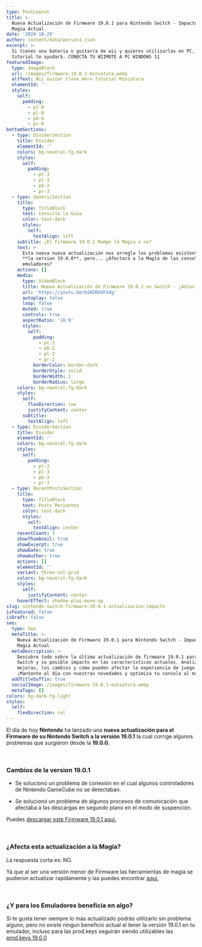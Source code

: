 ```yaml
---
type: PostLayout
title: >-
  Nueva Actualización de Firmware 19.0.1 para Nintendo Switch - Impacto en la
  Magia Actual
date: '2024-10-29'
author: content/data/person1.json
excerpt: >-
  Si tienes una batería o guitarra de wii y quieres utilizarlas en PC, este
  tutorial te ayudará. CONECTA TU WIIMOTE A PC WINDOWS 11
featuredImage:
  type: ImageBlock
  url: /images/firmware-19.0.1-miniatura.webp
  altText: Wii Guitar Clone Hero Tutorial Miniatura
  elementId: ''
  styles:
    self:
      padding:
        - pt-0
        - pl-0
        - pb-0
        - pr-0
bottomSections:
  - type: DividerSection
    title: Divider
    elementId: ''
    colors: bg-neutral-fg-dark
    styles:
      self:
        padding:
          - pt-3
          - pl-3
          - pb-3
          - pr-3
  - type: GenericSection
    title:
      type: TitleBlock
      text: Consulta la Guía
      color: text-dark
      styles:
        self:
          textAlign: left
    subtitle: ¿El Firmware 19.0.1 Rompe la Magia o no?
    text: >
      Esta nueva nueva actualización nos arregla los problemas existentes de
      **la version 19.0.0**, pero... ¿Afectará a la Magia de las consolas y
      emuladores?
    actions: []
    media:
      type: VideoBlock
      title: Nueva Actualización de Firmware 19.0.1 en Switch - ¿Adios a la magia?
      url: 'https://youtu.be/biN2RUVFXdg'
      autoplay: false
      loop: false
      muted: true
      controls: true
      aspectRatio: '16:9'
      styles:
        self:
          padding:
            - pt-2
            - pb-2
            - pl-2
            - pr-2
          borderColor: border-dark
          borderStyle: solid
          borderWidth: 1
          borderRadius: large
    colors: bg-neutral-fg-dark
    styles:
      self:
        flexDirection: row
        justifyContent: center
      subtitle:
        textAlign: left
  - type: DividerSection
    title: Divider
    elementId: ''
    colors: bg-neutral-fg-dark
    styles:
      self:
        padding:
          - pt-3
          - pl-3
          - pb-3
          - pr-3
  - type: RecentPostsSection
    title:
      type: TitleBlock
      text: Posts Recientes
      color: text-dark
      styles:
        self:
          textAlign: center
    recentCount: 3
    showThumbnail: true
    showExcerpt: true
    showDate: true
    showAuthor: true
    actions: []
    elementId: ''
    variant: three-col-grid
    colors: bg-neutral-fg-dark
    styles:
      self:
        justifyContent: center
    hoverEffect: shadow-plus-move-up
slug: nintendo-switch-firmware-19-0-1-actualizacion-impacto
isFeatured: false
isDraft: false
seo:
  type: Seo
  metaTitle: >-
    Nueva Actualización de Firmware 19.0.1 para Nintendo Switch - Impacto en la
    Magia Actual
  metaDescription: >-
    Descubre todo sobre la última actualización de firmware 19.0.1 para Nintendo
    Switch y su posible impacto en las características actuales. Analizamos las
    mejoras, los cambios y cómo pueden afectar la experiencia de juego.
    ¡Mantente al día con nuestras novedades y optimiza tu consola al máximo!
  addTitleSuffix: true
  socialImage: /images/firmware-19.0.1-miniatura.webp
  metaTags: []
colors: bg-dark-fg-light
styles:
  self:
    flexDirection: col
---
```

El día de hoy **Nintendo** ha lanzado una **nueva actualización para el Firmware de su Nintendo Switch a la versión 19.0.1** la cual corrige algunos problemas que surgieron desde la **19.0.0.**

<br>

### Cambios de la version 19.0.1

*   Se solucionó un problema de conexión en el cual algunos controladores de Nintendo GameCube no se detectaban.

*   Se solucionó un problema de algunos procesos de comunicación que afectaba a las descargas en segundo plano en el modo de suspención.

Puedes [descargar este Firmware 19.0.1 aqui.](/firmwares)

<br>

### ¿Afecta esta actualización a la Magia?

La respuesta corta es: NO.

Ya que al ser una versión menor de Firmware las herramientas de magia se pudieron actualizar rapidamente y las puedes encontrar [aqui.](https://bit.ly/4e4khxh)

<br>

### ¿Y para los Emuladores beneficia en algo?

Si te gusta tener siempre lo más actualizado podrás utilizarlo sin problema alguno, pero no existe ningun beneficio actual el tener la versión 19.0.1 en tu emulador, incluso para las prod.keys seguirán siendo utilizables las [prod.keys 19.0.0](/prodkeys)
